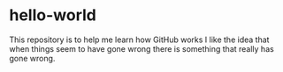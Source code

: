# hello-world
This repository is to help me learn how GitHub works
I like the idea that when things seem to have gone wrong there is something that really has gone wrong.
